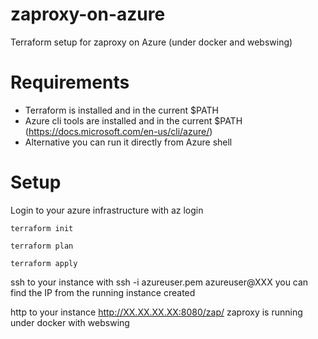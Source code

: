 # zaproxy-on-azure

Terraform setup for zaproxy on Azure (under docker and webswing)

# Requirements

- Terraform is installed and in the current \$PATH
- Azure cli tools are installed and in the current \$PATH (https://docs.microsoft.com/en-us/cli/azure/)
- Alternative you can run it directly from Azure shell

# Setup

Login to your azure infrastructure with az login

`terraform init`

`terraform plan`

`terraform apply`

ssh to your instance with ssh -i azureuser.pem azureuser@XXX you can find the IP from the running instance created

http to your instance http://XX.XX.XX.XX:8080/zap/  zaproxy is running under docker with webswing
